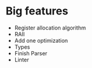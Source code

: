 # Big features
- Register allocation algorithm 
- RAII
- Add one optimization
- Types
- Finish Parser
- Linter
